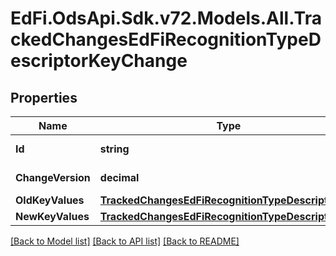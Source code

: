 # EdFi.OdsApi.Sdk.v72.Models.All.TrackedChangesEdFiRecognitionTypeDescriptorKeyChange

## Properties

Name | Type | Description | Notes
------------ | ------------- | ------------- | -------------
**Id** | **string** | Resource identifier | [optional] 
**ChangeVersion** | **decimal** | Change version | [optional] 
**OldKeyValues** | [**TrackedChangesEdFiRecognitionTypeDescriptorKey**](TrackedChangesEdFiRecognitionTypeDescriptorKey.md) |  | [optional] 
**NewKeyValues** | [**TrackedChangesEdFiRecognitionTypeDescriptorKey**](TrackedChangesEdFiRecognitionTypeDescriptorKey.md) |  | [optional] 

[[Back to Model list]](../../README.md#documentation-for-models) [[Back to API list]](../../README.md#documentation-for-api-endpoints) [[Back to README]](../../README.md)

